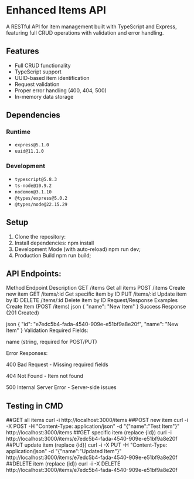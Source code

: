 # Enhanced Items API

A RESTful API for item management built with TypeScript and Express, featuring full CRUD operations with validation and error handling.

##  Features
- Full CRUD functionality
- TypeScript support
- UUID-based item identification
- Request validation
- Proper error handling (400, 404, 500)
- In-memory data storage

##  Dependencies

### Runtime
- `express@5.1.0`
- `uuid@11.1.0`

### Development
- `typescript@5.8.3`
- `ts-node@10.9.2`
- `nodemon@3.1.10`
- `@types/express@5.0.2`
- `@types/node@22.15.29`

##  Setup

1. Clone the repository:
2. Install dependencies: npm install
3. Development Mode (with auto-reload) npm run dev;
4. Production Build npm run build;
## API Endpoints:
   Method	Endpoint	Description
GET	/items	Get all items
POST	/items	Create new item
GET	/items/:id	Get specific item by ID
PUT	/items/:id	Update item by ID
DELETE	/items/:id	Delete item by ID
Request/Response Examples
Create Item (POST /items)
json
{
  "name": "New Item"
}
Success Response (201 Created)

json
{
  "id": "e7edc5b4-fada-4540-909e-e51bf9a8e20f",
  "name": "New Item"
}
Validation
Required Fields:

name (string, required for POST/PUT)

Error Responses:

400 Bad Request - Missing required fields

404 Not Found - Item not found

500 Internal Server Error - Server-side issues
## Testing in CMD
##GET all items curl -i http://localhost:3000/items
##POST new item curl -i -X POST -H "Content-Type: application/json" -d "{\"name\":\"Test Item\"}" http://localhost:3000/items
##GET specific item (replace {id}) curl -i http://localhost:3000/items/e7edc5b4-fada-4540-909e-e51bf9a8e20f
 ##PUT update item (replace {id}) curl -i -X PUT -H "Content-Type: application/json" -d "{\"name\":\"Updated Item\"}" http://localhost:3000/items/e7edc5b4-fada-4540-909e-e51bf9a8e20f
 ##DELETE item (replace {id}) curl -i -X DELETE http://localhost:3000/items/e7edc5b4-fada-4540-909e-e51bf9a8e20f
 


